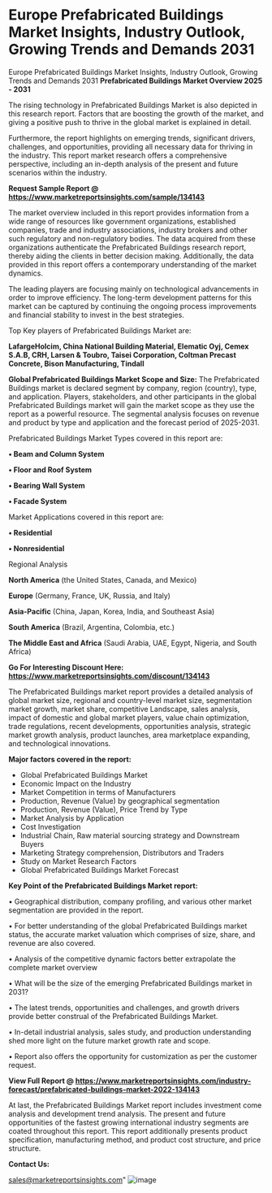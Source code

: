 # Europe Prefabricated Buildings Market Insights, Industry Outlook, Growing Trends and Demands 2031
Europe Prefabricated Buildings Market Insights, Industry Outlook, Growing Trends and Demands 2031
<Strong> Prefabricated Buildings Market Overview 2025 - 2031</strong>

The rising technology in Prefabricated Buildings Market is also depicted in this research report. Factors that are boosting the growth of the market, and giving a positive push to thrive in the global market is explained in detail.

Furthermore, the report highlights on emerging trends, significant drivers, challenges, and opportunities, providing all necessary data for thriving in the industry. This report market research offers a comprehensive perspective, including an in-depth analysis of the present and future scenarios within the industry.

<strong>Request Sample Report @ <a href=https://www.marketreportsinsights.com/sample/134143>https://www.marketreportsinsights.com/sample/134143</a></strong>

The market overview included in this report provides information from a wide range of resources like government organizations, established companies, trade and industry associations, industry brokers and other such regulatory and non-regulatory bodies. The data acquired from these organizations authenticate the Prefabricated Buildings research report, thereby aiding the clients in better decision making. Additionally, the data provided in this report offers a contemporary understanding of the market dynamics.

The leading players are focusing mainly on technological advancements in order to improve efficiency. The long-term development patterns for this market can be captured by continuing the ongoing process improvements and financial stability to invest in the best strategies.

Top Key players of Prefabricated Buildings Market are:

<strong>LafargeHolcim, China National Building Material, Elematic Oyj, Cemex S.A.B, CRH, Larsen & Toubro, Taisei Corporation, Coltman Precast Concrete, Bison Manufacturing, Tindall</strong>

<strong><b>Global Prefabricated Buildings Market Scope and Size:</b></strong>
The Prefabricated Buildings market is declared segment by company, region (country), type, and application. Players, stakeholders, and other participants in the global Prefabricated Buildings market will gain the market scope as they use the report as a powerful resource. The segmental analysis focuses on revenue and product by type and application and the forecast period of 2025-2031.

Prefabricated Buildings Market Types covered in this report are:

<strong>• Beam and Column System

• Floor and Roof System

• Bearing Wall System

• Facade System</strong>

Market Applications covered in this report are:

<strong>• Residential

• Nonresidential</strong> 

Regional Analysis

<strong>North America</strong> (the United States, Canada, and Mexico)

<strong>Europe</strong> (Germany, France, UK, Russia, and Italy)

<strong>Asia-Pacific</strong> (China, Japan, Korea, India, and Southeast Asia)

<strong>South America</strong> (Brazil, Argentina, Colombia, etc.)

<strong>The Middle East and Africa</strong> (Saudi Arabia, UAE, Egypt, Nigeria, and South Africa)

<strong>Go For Interesting Discount Here: <a href=https://www.marketreportsinsights.com/discount/134143>https://www.marketreportsinsights.com/discount/134143</a></strong>

The Prefabricated Buildings market report provides a detailed analysis of global market size, regional and country-level market size, segmentation market growth, market share, competitive Landscape, sales analysis, impact of domestic and global market players, value chain optimization, trade regulations, recent developments, opportunities analysis, strategic market growth analysis, product launches, area marketplace expanding, and technological innovations.

<strong><b>Major factors covered in the report:</b></strong>
<ul>
  <li>Global Prefabricated Buildings Market </li>
  <li>Economic Impact on the Industry</li>
  <li>Market Competition in terms of Manufacturers</li>
  <li>Production, Revenue (Value) by geographical segmentation</li>
  <li>Production, Revenue (Value), Price Trend by Type</li>
  <li>Market Analysis by Application</li>
  <li>Cost Investigation</li>
  <li>Industrial Chain, Raw material sourcing strategy and Downstream Buyers</li>
  <li>Marketing Strategy comprehension, Distributors and Traders</li>
  <li>Study on Market Research Factors</li>
  <li>Global Prefabricated Buildings Market Forecast</li>
</ul>

<strong><b>Key Point of the Prefabricated Buildings Market report:</b></strong>

• Geographical distribution, company profiling, and various other market segmentation are provided in the report.

• For better understanding of the global Prefabricated Buildings market status, the accurate market valuation which comprises of size, share, and revenue are also covered.

• Analysis of the competitive dynamic factors better extrapolate the complete market overview

• What will be the size of the emerging Prefabricated Buildings market in 2031?

• The latest trends, opportunities and challenges, and growth drivers provide better construal of the Prefabricated Buildings Market.

• In-detail industrial analysis, sales study, and production understanding shed more light on the future market growth rate and scope.

• Report also offers the opportunity for customization as per the customer request.

<strong><b>View Full Report @ <a href=https://www.marketreportsinsights.com/industry-forecast/prefabricated-buildings-market-2022-134143>https://www.marketreportsinsights.com/industry-forecast/prefabricated-buildings-market-2022-134143</a></b></strong>


At last, the Prefabricated Buildings Market report includes investment come analysis and development trend analysis. The present and future opportunities of the fastest growing international industry segments are coated throughout this report. This report additionally presents product specification, manufacturing method, and product cost structure, and price structure.

<strong>Contact Us:</strong>

sales@marketreportsinsights.com"
![image](https://github.com/user-attachments/assets/d0ce7450-80ad-4dcf-a059-2c8d4ec5c92c)
